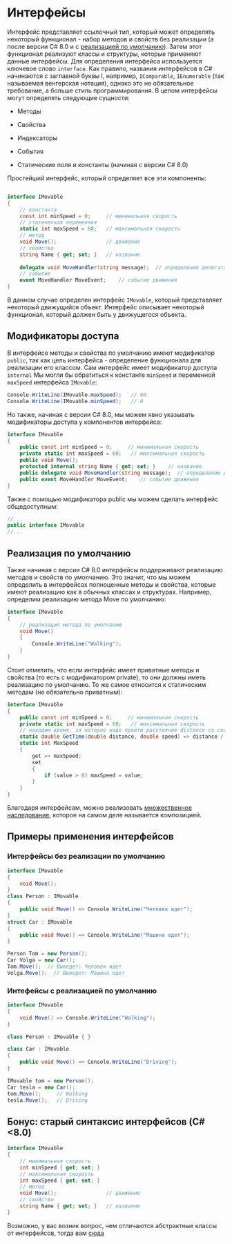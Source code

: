 # Интерфейсы

Интерфейс представляет ссылочный тип, который может определять некоторый функционал - набор методов и свойств без реализации (а после версии  C# 8.0 и с [реализацией по умолчанию](#Реализация-по-умолчанию)). Затем этот функционал реализуют классы и структуры, которые применяют данные интерфейсы.
Для определения интерфейса используется ключевое слово `interface`. Как правило, названия интерфейсов в C# начинаются с заглавной буквы I, например, `IComparable`, `IEnumerable` (так называемая венгерская нотация), однако это не обязательное требование, а больше стиль программирования.
В целом интерфейсы могут определять следующие сущности:

 - Методы

 - Свойства

 - Индексаторы

 - События

 - Статические поля и константы (начиная с версии C# 8.0)

Простейший интерфейс, который определяет все эти компоненты:
```C#

interface IMovable
{
    // константа
    const int minSpeed = 0;     // минимальная скорость
    // статическая переменная
    static int maxSpeed = 60;   // максимальная скорость
    // метод
    void Move();                // движение
    // свойство
    string Name { get; set; }   // название
     
    delegate void MoveHandler(string message);  // определение делегата для события
    // событие
    event MoveHandler MoveEvent;    // событие движения
}
```

В данном случае определен интерфейс `IMovable`, который представляет некоторый движущийся объект. Интерфейс описывает некоторый функционал, который должен быть у движущегося объекта.

## Модификаторы доступа

В интерфейсе методы и свойства по умолчанию имеют модификатор `public`, так как цель интерфейса - определение функционала для реализации его классом. Сам интерфейс имеет модификатор доступа `internal` Мы могли бы обратиться к константе `minSpeed` и переменной `maxSpeed` интерфейса `IMovable`:

```C#
Console.WriteLine(IMovable.maxSpeed);   // 60
Console.WriteLine(IMovable.minSpeed);   // 0
```

Но также, начиная с версии C# 8.0, мы можем явно указывать модификаторы доступа у компонентов интерфейса:

```C#
interface IMovable
{
    public const int minSpeed = 0;     // минимальная скорость
    private static int maxSpeed = 60;   // максимальная скорость
    public void Move();
    protected internal string Name { get; set; }    // название
    public delegate void MoveHandler(string message);  // определение делегата для события
    public event MoveHandler MoveEvent;    // событие движения
}
```

Также с помощью модификатора public мы можем сделать интерфейс общедоступным:

```C#
//...
public interface IMovable
//...
```

## Реализация по умолчанию

Также начиная с версии C# 8.0 интерфейсы поддерживают реализацию методов и свойств по умолчанию. Это значит, что мы можем определить в интерфейсах полноценные методы и свойства, которые имеют реализацию как в обычных классах и структурах. Например, определим реализацию метода Move по умолчанию:

```C#
interface IMovable
{
    // реализация метода по умолчанию
    void Move()
    {
        Console.WriteLine("Walking");
    }
}
```

Стоит отметить, что если интерфейс имеет приватные методы и свойства (то есть с модификатором private), то они должны иметь реализацию по умолчанию. То же самое относится к статическим методам (не обязательно приватным):

```C#
interface IMovable
{
    public const int minSpeed = 0;     // минимальная скорость
    private static int maxSpeed = 60;   // максимальная скорость
    // находим время, за которое надо пройти расстояние distance со скоростью speed
    static double GetTime(double distance, double speed) => distance / speed;
    static int MaxSpeed
    {
        get => maxSpeed;
        set
        {
            if (value > 0) maxSpeed = value;
        }
    }
}
```
Благодаря интерфейсам, можно реализовать [множественное наследование](./multiple_interface_inherit.md), которое на самом деле называется композицией. 

## Примеры применения интерфейсов

### Интерфейсы без реализации по умолчанию
```C#
interface IMovable
{
    void Move();
}
class Person : IMovable
{
    public void Move() => Console.WriteLine("Человек идет");
}
struct Car : IMovable
{
    public void Move() => Console.WriteLine("Машина едет");
}

Person Tom = new Person();
Car Volga = new Car();
Tom.Move();  // Выведет: Человек идет
Volga.Move();  // Выведет: Машина едет
```
### Интефейсы с реализацией по умолчанию

```C#
interface IMovable
{
    void Move() => Console.WriteLine("Walking");
}

class Person : IMovable { }

class Car : IMovable
{
    public void Move() => Console.WriteLine("Driving");
}

IMovable tom = new Person();
Car tesla = new Car();
tom.Move();     // Walking
tesla.Move();   // Driving
```

## Бонус: старый синтаксис интерфейсов (C# <8.0)

```C#
interface IMovable
{
    // минимальная скорость
    int minSpeed { get; set; }     
    // максимальная скорость
    int maxSpeed { get; set; }    
    // метод
    void Move();                // движение
    // свойство
    string Name { get; set; }   // название
}
```

Возможно, у вас возник вопрос, чем отличаются абстрактные классы от интерфейсов, тогда вам [сюда](./abstract_classes_vs_interfaces.md)

